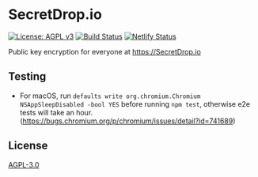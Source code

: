 # SecretDrop.io

[![License: AGPL v3](https://img.shields.io/badge/License-AGPL%20v3-blue.svg)](https://www.gnu.org/licenses/agpl-3.0)
[![Build Status](https://github.com/CoolCyberBrain/SecretDrop.io/workflows/CI/badge.svg?branch=master)](https://github.com/CoolCyberBrain/SecretDrop.io/actions)
[![Netlify Status](https://api.netlify.com/api/v1/badges/26fe0534-9afd-4232-8901-a91696e5489d/deploy-status)](https://app.netlify.com/sites/secretdrop/deploys)

Public key encryption for everyone at https://SecretDrop.io

## Testing

- For macOS, run `defaults write org.chromium.Chromium NSAppSleepDisabled -bool YES` before running `npm test`, otherwise e2e tests will take an hour. (https://bugs.chromium.org/p/chromium/issues/detail?id=741689)

## License

[AGPL-3.0](https://www.gnu.org/licenses/agpl-3.0.en.html)
